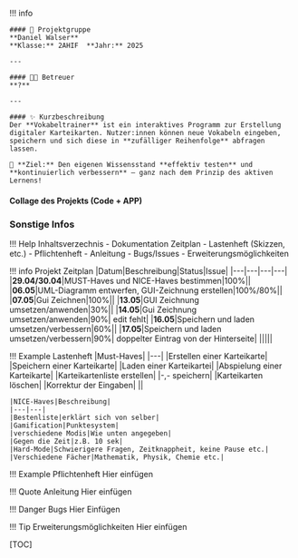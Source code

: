 !!! info

    #### 👥 Projektgruppe
    **Daniel Walser**  
    **Klasse:** 2AHIF  **Jahr:** 2025

    ---

    #### 🧑‍🏫 Betreuer
    **?**

    ---

    #### ✨ Kurzbeschreibung
    Der **Vokabeltrainer** ist ein interaktives Programm zur Erstellung digitaler Karteikarten. Nutzer:innen können neue Vokabeln eingeben, speichern und sich diese in **zufälliger Reihenfolge** abfragen lassen.

    🧠 **Ziel:** Den eigenen Wissensstand **effektiv testen** und **kontinuierlich verbessern** – ganz nach dem Prinzip des aktiven Lernens!

#### Collage des Projekts (Code + APP)
### Sonstige Infos

!!! Help Inhaltsverzechnis
    - Dokumentation Zeitplan
    - Lastenheft (Skizzen, etc.)
    - Pflichtenheft
    - Anleitung
    - Bugs/Issues
    - Erweiterungsmöglichkeiten

!!! info Projekt Zeitplan
    |Datum|Beschreibung|Status|Issue|
    |---|---|---|---|
    |**29.04/30.04**|MUST-Haves und NICE-Haves bestimmen|100%||
    |**06.05**|UML-Diagramm entwerfen, GUI-Zeichnung erstellen|100%/80%||
    |**07.05**|Gui Zeichnen|100%||
    |**13.05**|GUI Zeichnung umsetzen/anwenden|30%||
    |**14.05**|Gui Zeichnung umsetzen/anwenden|90%| edit fehlt|
    |**16.05**|Speichern und laden umsetzen/verbessern|60%||
    |**17.05**|Speichern und laden umsetzen/verbessern|90%| doppelter Eintrag von der Hinterseite|
    |||||

!!! Example Lastenheft
    |Must-Haves|
    |---|
    |Erstellen einer Karteikarte|
    |Speichern einer Karteikarte|
    |Laden einer Karteikartei|
    |Abspielung einer Karteikarte|
    |Karteikartenliste erstellen|
    |-,- speichern|
    |Karteikarten löschen|
    |Korrektur der Eingaben|
    ||

    |NICE-Haves|Beschreibung|
    |---|---|
    |Bestenliste|erklärt sich von selber|
    |Gamification|Punktesystem|
    |verschiedene Modis|Wie unten angegeben|
    |Gegen die Zeit|z.B. 10 sek|
    |Hard-Mode|Schwierigere Fragen, Zeitknappheit, keine Pause etc.|
    |Verschiedene Fächer|Mathematik, Physik, Chemie etc.|

!!! Example Pflichtenheft
    Hier einfügen

!!! Quote Anleitung
    Hier einfügen

!!! Danger Bugs
    Hier Einfügen

!!! Tip Erweiterungsmöglichkeiten
    Hier einfügen

[TOC]